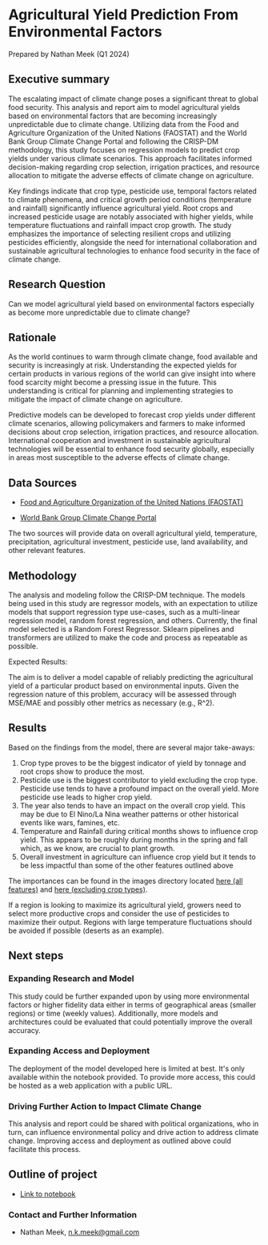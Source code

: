 # Agricultural Yield Prediction From Environmental Factors

Prepared by Nathan Meek (Q1 2024)

## Executive summary

The escalating impact of climate change poses a significant threat to global food security. This analysis and report aim to model agricultural yields based on environmental factors that are becoming increasingly unpredictable due to climate change. Utilizing data from the Food and Agriculture Organization of the United Nations (FAOSTAT) and the World Bank Group Climate Change Portal and following the CRISP-DM methodology, this study focuses on regression models to predict crop yields under various climate scenarios. This approach facilitates informed decision-making regarding crop selection, irrigation practices, and resource allocation to mitigate the adverse effects of climate change on agriculture.

Key findings indicate that crop type, pesticide use, temporal factors related to climate phenomena, and critical growth period conditions (temperature and rainfall) significantly influence agricultural yield. Root crops and increased pesticide usage are notably associated with higher yields, while temperature fluctuations and rainfall impact crop growth. The study emphasizes the importance of selecting resilient crops and utilizing pesticides efficiently, alongside the need for international collaboration and sustainable agricultural technologies to enhance food security in the face of climate change.

## Research Question

Can we model agricultural yield based on environmental factors especially as become more unpredictable due to climate change?

## Rationale

As the world continues to warm through climate change, food available and security is increasingly at risk. Understanding the expected yields for certain products in various regions of the world can give insight into where food scarcity might become a pressing issue in the future. This understanding is critical for planning and implementing strategies to mitigate the impact of climate change on agriculture.

Predictive models can be developed to forecast crop yields under different climate scenarios, allowing policymakers and farmers to make informed decisions about crop selection, irrigation practices, and resource allocation. International cooperation and investment in sustainable agricultural technologies will be essential to enhance food security globally, especially in areas most susceptible to the adverse effects of climate change.

## Data Sources

- [Food and Agriculture Organization of the United Nations (FAOSTAT)](https://www.fao.org/faostat/en/#data)

- [World Bank Group Climate Change Portal](https://climateknowledgeportal.worldbank.org)

The two sources will provide data on overall agricultural yield, temperature, precipitation, agricultural investment, pesticide use, land availability, and other relevant features.

## Methodology

The analysis and modeling follow the CRISP-DM technique. The models being used in this study are regressor models, with an expectation to utilize models that support regression type use-cases, such as a multi-linear regression model, random forest regression, and others. Currently, the final model selected is a Random Forest Regressor. Sklearn pipelines and transformers are utilized to make the code and process as repeatable as possible.

Expected Results:

The aim is to deliver a model capable of reliably predicting the agricultural yield of a particular product based on environmental inputs. Given the regression nature of this problem, accuracy will be assessed through MSE/MAE and possibly other metrics as necessary (e.g., R^2).

## Results

Based on the findings from the model, there are several major take-aways:

1. Crop type proves to be the biggest indicator of yield by tonnage and root crops show to produce the most.
2. Pesticide use is the biggest contributor to yield excluding the crop type. Pesticide use tends to have a profound impact on the overall yield. More pesticide use leads to higher crop yield.
3. The year also tends to have an impact on the overall crop yield. This may be due to El Nino/La Nina weather patterns or other historical events like wars, famines, etc.
4. Temperature and Rainfall during critical months shows to influence crop yield. This appears to be roughly during months in the spring and fall which, as we know, are crucial to plant growth.
5. Overall investment in agriculture can influence crop yield but it tends to be less impactful than some of the other features outlined above

The importances can be found in the images directory located [here (all features)](./crop_yield/images/feature_importances.png) and [here (excluding crop types)](./crop_yield/images/feature_importances_no_items.png).

If a region is looking to maximize its agricultural yield, growers need to select more productive crops and consider the use of pesticides to maximize their output. Regions with large temperature fluctuations should be avoided if possible (deserts as an example).

## Next steps

### Expanding Research and Model

This study could be further expanded upon by using more environmental factors or higher fidelity data either in terms of geographical areas (smaller regions) or time (weekly values). Additionally, more models and architectures could be evaluated that could potentially improve the overall accuracy.

### Expanding Access and Deployment

The deployment of the model developed here is limited at best. It's only available within the notebook provided. To provide more access, this could be hosted as a web application with a public URL.

### Driving Further Action to Impact Climate Change

This analysis and report could be shared with political organizations, who in turn, can influence environmental policy and drive action to address climate change. Improving access and deployment as outlined above could facilitate this process.

## Outline of project

- [Link to notebook](capstone.ipynb)

### Contact and Further Information

- Nathan Meek, n.k.meek@gmail.com
